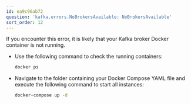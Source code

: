 ```yaml
---
id: ea9c96ab72
question: 'kafka.errors.NoBrokersAvailable: NoBrokersAvailable'
sort_order: 12
---
```


If you encounter this error, it is likely that your Kafka broker Docker container is not running.

- Use the following command to check the running containers:

  ```bash
  docker ps
  ```

- Navigate to the folder containing your Docker Compose YAML file and execute the following command to start all instances:

  ```bash
  docker-compose up -d
  ```